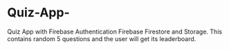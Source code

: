 # Quiz-App-
Quiz App with Firebase Authentication Firebase Firestore and Storage. This contains random 5 questions and the user will get its leaderboard.
